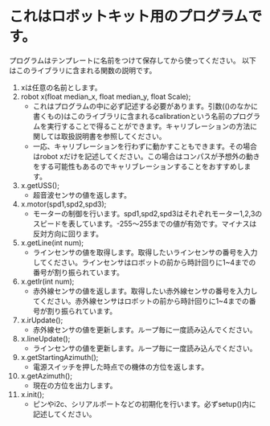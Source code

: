 # これはロボットキット用のプログラムです。

プログラムはテンプレートに名前をつけて保存してから使ってください。
以下はこのライブラリに含まれる関数の説明です。
1. xは任意の名前とします。
1. robot x(float median_x, float median_y, float Scale);
    - これはプログラムの中に必ず記述する必要があります。引数(()のなかに書くもの)はこのライブラリに含まれるcalibrationという名前のプログラムを実行することで得ることができます。キャリブレーションの方法に関しては取扱説明書を参照してください。
    - 一応、キャリブレーションを行わずに動かすこともできます。その場合はrobot xだけを記述してください。この場合はコンパスが予想外の動きをする可能性もあるのでキャリブレーションすることをおすすめします。
1. x.getUSS();
    - 超音波センサの値を返します。
1. x.motor(spd1,spd2,spd3);
    - モーターの制御を行います。spd1,spd2,spd3はそれぞれモーター1,2,3のスピードを表しています。-255〜255までの値が有効です。マイナスは反対方向に回ります。
1. x.getLine(int num);
    - ラインセンサの値を取得します。取得したいラインセンサの番号を入力してください。ラインセンサはロボットの前から時計回りに1~4までの番号が割り振られています。
1. x.getIr(int num);
    - 赤外線センサの値を返します。取得したい赤外線センサの番号を入力してください。赤外線センサはロボットの前から時計回りに1~4までの番号が割り振られています。
1. x.irUpdate();
    - 赤外線センサの値を更新します。ループ毎に一度読み込んでください。
1. x.lineUpdate();
    - ラインセンサの値を更新します。ループ毎に一度読み込んでください。
1. x.getStartingAzimuth();
    - 電源スイッチを押した時点での機体の方位を返します。
1. x.getAzimuth();
    - 現在の方位を出力します。
1. x.init();
    - ピンやi2c、シリアルポートなどの初期化を行います。必ずsetup()内に記述してください。


